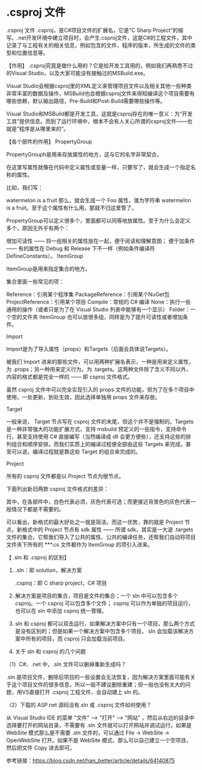 # .csproj 文件

.csproj 文件
.csproj，是C#项目文件的扩展名，它是“C Sharp Project”的缩写。.net开发环境中建立项目时，会产生.csproj文件，这是C#的工程文件，其中记录了与工程有关的相关信息，例如包含的文件，程序的版本，所生成的文件的类型和位置信息等。

【作用】
.csproj究竟是做什么用的？它是给开发工具用的，例如我们再熟悉不过的Visual Studio，以及大家可能没有接触过的MSBuild.exe。

Visual Studio会根据csproj里的XML定义来管理项目文件以及相关其他一些种类非常丰富的数据及操作，MSBuild也会根据csproj文件来得知编译这个项目需要有哪些依赖，默认输出路径，Pre-Build和Post-Build需要哪些操作等。

Visual Studio和MSBuild都是开发工具，这就是csproj存在的唯一意义：为“开发工具”提供信息。而到了运行环境中，根本不会有人关心所谓的csproj文件——也就是“程序是从哪里来的”。

【各个部件的作用】
PropertyGroup

PropertyGrouph是用来存放属性的地方，这与它的名字非常契合。

在这里写属性就像在代码中定义属性或变量一样，只要写了，就会生成一个指定名称的属性。

比如，我们写：

<PropertyGroup>
    <Foo> watermelon is a fruit </Foo>
</PropertyGroup>
那么，就会生成一个 Foo 属性，值为字符串 watermelon is a fruit。至于这个属性有什么用，那就不归这里管了。

PropertyGroup可以定义很多个，里面都可以同等地放属性。至于为什么会定义多个，原因无外乎有两个：

增加可读性 —— 将一组相关的属性放在一起，便于阅读和理解意图；
便于加条件 —— 有的属性在 Debug 和 Release 下不一样（例如条件编译符 DefineConstants）。
ItemGroup

ItemGroup是用来指定集合的地方。

集合里面一些常见的项：

Reference：引用某个程序集
PackageReference：引用某个NuGet包
ProjectReference：引用某个项目
Compile：常规的 C# 编译
None：执行一些通用的操作（或者只是为了在 Visual Studio 列表中能够有一个显示）
Folder：一个空的文件夹
ItemGroup 也可以放很多组，同样是为了提升可读性或者增加条件。

Import

Import是为了导入属性（props）和Targets（后面会具体说Targets）。

被我们 Import 进来的那些文件，可以用两种扩展名表示，一种是用来定义属性，为 .props；另一种用来定义行为，为 .targets。这两种文件除了含义不同以外，内容的格式都是完全一样的 —— 即 csproj 文件格式。

虽然 csproj 文件中可以完全实现引入的 props 文件的功能，但为了在多个项目中使用，一处更新，到处生效，因此选择单独用 props 文件来存放。

Target

一般来说， Target 节点写在 csproj 文件的末尾，但这个并不是强制的。Targets 是一种非常强大的功能扩展方式，支持 msbuild 预定义的一些指令，支持命令行，甚至支持使用 C# 直接编写（当然编译成 dll 会更方便些），还支持这些的排列组合和顺序安排。而我们实质上的编译过程便全部由这些 Targets 来完成。甚至可以说，编译过程就是靠这些 Target 的组合来完成的。

Project

所有的 csproj 文件都是以 Project 节点为根节点。

下面列出新旧两款 csproj 文件格式的差异：



其中，在各部件中，白色代表必须，灰色代表可选；而更接近背景色的灰色代表一般情况下都是不需要的。

可以看出，新格式的最大好处之一就是简洁。而这一优势，靠的就是 Project 节点，新格式中的 Project 节点有 sdk 属性 —— 所谓 sdk，其实是一大波 .targets 文件的集合。它帮我们导入了公共的属性、公共的编译任务，还帮我们自动将项目文件夹下所有的 **\*.cs 文件都作为 ItemGroup 的项引入进来。

【 .sln 和 .csproj 的区别】

1. .sln：即 solution，解决方案

    .csproj：即 C sharp project，C# 项目

2. 解决方案是项目的集合，项目是文件的集合；一个 sln 中可以包含多个 csproj。一个 csproj 可以包含多个文件； csproj 可以作为单独的项目运行，也可以在 sln 中添加 csproj 统一管理。

3. sln 和 csproj 都可以双击运行，如果解决方案中只有一个项目，那么两个方式是没有区别的；但是如果一个解决方案中包含多个项目， sln 会加载该解决方案中所有的项目，而 csproj 只会加载当前项目。

4. 关于 sln 和 csproj 的几个问题

（1）C#、.net 中，.sln 文件可以删掉重新生成吗？

.sln 是项目文件，删除后项目的一些设置会无法恢复，因为解决方案里面可能有关于这个项目文件的很多信息，所以一般不建议删除重建；但一般也没有太大的问题，用VS直接打开 .csproj 工程文件，会自动建上 sln 的。

（2）下载的 ASP.net 源码没有.sln 或 .csproj 文件如何使用？

从 Visual Studio IDE 的菜单  "文件" --> "打开" --> "网站" ，然后从右边的目录中选择要打开的网站目录，不需要有 .sln 文件就可以打开网站并调试运行。如果是 WebSite 模式那么是不需要 .sln 文件的，可以通过 File -> WebSite -> OpenWebSite 打开。如果不是 WebSite 模式，那么可以自己建立一个空项目，然后把文件 Copy 进去即可。

 

参考链接：https://blog.csdn.net/han_better/article/details/64140875
